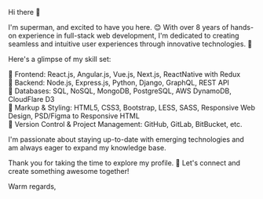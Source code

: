 Hi there 👋

I'm superman, and excited to have you here. 😊
With over 8 years of hands-on experience in full-stack web development, I'm dedicated to creating seamless and intuitive user experiences through innovative technologies. 💼

Here's a glimpse of my skill set:

🔸 Frontend: React.js, Angular.js, Vue.js, Next.js, ReactNative with Redux  
🔸 Backend: Node.js, Express.js, Python, Django, GraphQL, REST API  
🔸 Databases: SQL, NoSQL, MongoDB, PostgreSQL, AWS DynamoDB, CloudFlare D3  
🔸 Markup & Styling: HTML5, CSS3, Bootstrap, LESS, SASS, Responsive Web Design, PSD/Figma to Responsive HTML  
🔸 Version Control & Project Management: GitHub, GitLab, BitBucket, etc.  

I'm passionate about staying up-to-date with emerging technologies and am always eager to expand my knowledge base.

Thank you for taking the time to explore my profile. 
🌟 Let's connect and create something awesome together!

Warm regards,
